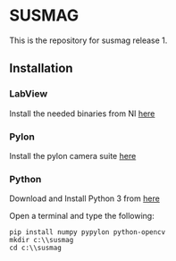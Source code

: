 # SUSMAG
This is the repository for susmag release 1.

## Installation
### LabView
Install the needed binaries from NI
[here](https://www.ni.com/sv-se/support/downloads/software-products/download.labview.html#346254)
### Pylon
Install the pylon camera suite [here](https://www.baslerweb.com/en/sales-support/downloads/software-downloads/#type=pylonsoftware;version=all)
### Python 
Download and Install Python 3 from [here](https://www.python.org/ftp/python/3.8.5/Python-3.8.5.tar.xz)

Open a terminal and type the following:
```
pip install numpy pypylon python-opencv
mkdir c:\\susmag
cd c:\\susmag
```

